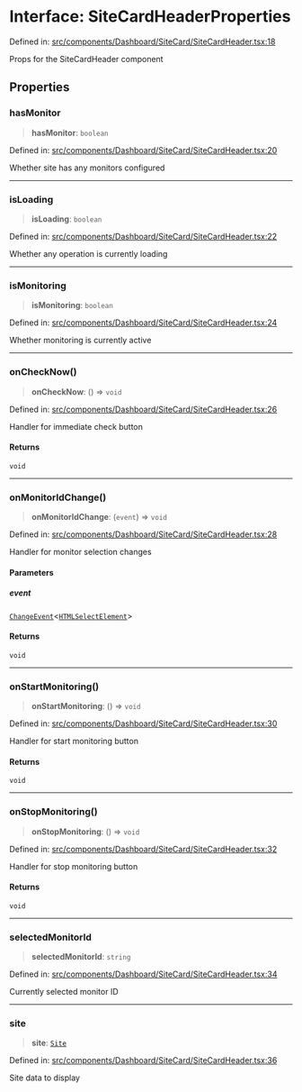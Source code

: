 # Interface: SiteCardHeaderProperties

Defined in: [src/components/Dashboard/SiteCard/SiteCardHeader.tsx:18](https://github.com/Nick2bad4u/Uptime-Watcher/blob/dca5483e793478722cd3e6e125cafcec5fc771f0/src/components/Dashboard/SiteCard/SiteCardHeader.tsx#L18)

Props for the SiteCardHeader component

## Properties

### hasMonitor

> **hasMonitor**: `boolean`

Defined in: [src/components/Dashboard/SiteCard/SiteCardHeader.tsx:20](https://github.com/Nick2bad4u/Uptime-Watcher/blob/dca5483e793478722cd3e6e125cafcec5fc771f0/src/components/Dashboard/SiteCard/SiteCardHeader.tsx#L20)

Whether site has any monitors configured

***

### isLoading

> **isLoading**: `boolean`

Defined in: [src/components/Dashboard/SiteCard/SiteCardHeader.tsx:22](https://github.com/Nick2bad4u/Uptime-Watcher/blob/dca5483e793478722cd3e6e125cafcec5fc771f0/src/components/Dashboard/SiteCard/SiteCardHeader.tsx#L22)

Whether any operation is currently loading

***

### isMonitoring

> **isMonitoring**: `boolean`

Defined in: [src/components/Dashboard/SiteCard/SiteCardHeader.tsx:24](https://github.com/Nick2bad4u/Uptime-Watcher/blob/dca5483e793478722cd3e6e125cafcec5fc771f0/src/components/Dashboard/SiteCard/SiteCardHeader.tsx#L24)

Whether monitoring is currently active

***

### onCheckNow()

> **onCheckNow**: () => `void`

Defined in: [src/components/Dashboard/SiteCard/SiteCardHeader.tsx:26](https://github.com/Nick2bad4u/Uptime-Watcher/blob/dca5483e793478722cd3e6e125cafcec5fc771f0/src/components/Dashboard/SiteCard/SiteCardHeader.tsx#L26)

Handler for immediate check button

#### Returns

`void`

***

### onMonitorIdChange()

> **onMonitorIdChange**: (`event`) => `void`

Defined in: [src/components/Dashboard/SiteCard/SiteCardHeader.tsx:28](https://github.com/Nick2bad4u/Uptime-Watcher/blob/dca5483e793478722cd3e6e125cafcec5fc771f0/src/components/Dashboard/SiteCard/SiteCardHeader.tsx#L28)

Handler for monitor selection changes

#### Parameters

##### event

[`ChangeEvent`](https://github.com/DefinitelyTyped/DefinitelyTyped/blob/1a60e1b9a9062ff9c48c681ca3d8b6f717b616b9/types/react/index.d.ts#L2018)\<[`HTMLSelectElement`](https://developer.mozilla.org/docs/Web/API/HTMLSelectElement)\>

#### Returns

`void`

***

### onStartMonitoring()

> **onStartMonitoring**: () => `void`

Defined in: [src/components/Dashboard/SiteCard/SiteCardHeader.tsx:30](https://github.com/Nick2bad4u/Uptime-Watcher/blob/dca5483e793478722cd3e6e125cafcec5fc771f0/src/components/Dashboard/SiteCard/SiteCardHeader.tsx#L30)

Handler for start monitoring button

#### Returns

`void`

***

### onStopMonitoring()

> **onStopMonitoring**: () => `void`

Defined in: [src/components/Dashboard/SiteCard/SiteCardHeader.tsx:32](https://github.com/Nick2bad4u/Uptime-Watcher/blob/dca5483e793478722cd3e6e125cafcec5fc771f0/src/components/Dashboard/SiteCard/SiteCardHeader.tsx#L32)

Handler for stop monitoring button

#### Returns

`void`

***

### selectedMonitorId

> **selectedMonitorId**: `string`

Defined in: [src/components/Dashboard/SiteCard/SiteCardHeader.tsx:34](https://github.com/Nick2bad4u/Uptime-Watcher/blob/dca5483e793478722cd3e6e125cafcec5fc771f0/src/components/Dashboard/SiteCard/SiteCardHeader.tsx#L34)

Currently selected monitor ID

***

### site

> **site**: [`Site`](../../../../../../shared/types/interfaces/Site.md)

Defined in: [src/components/Dashboard/SiteCard/SiteCardHeader.tsx:36](https://github.com/Nick2bad4u/Uptime-Watcher/blob/dca5483e793478722cd3e6e125cafcec5fc771f0/src/components/Dashboard/SiteCard/SiteCardHeader.tsx#L36)

Site data to display
